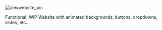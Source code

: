 ![alexwebsite_pic](https://github.com/MauricioTrujilloPerera/alexarguetaWebsite/assets/165510533/03a87c5f-06ed-4abf-8f3a-f259ef067865)

Functional, WIP Website with animated backgrounds, buttons, dropdowns, slides, etc...
